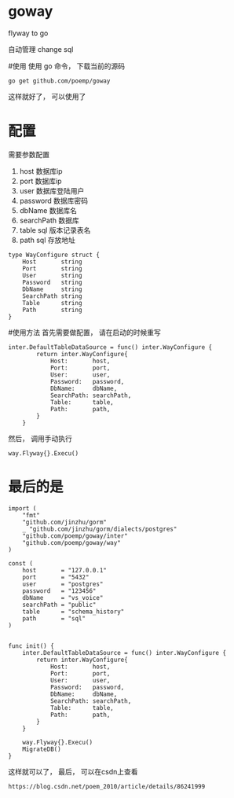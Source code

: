 # goway
flyway to go


自动管理 change sql

#使用
使用 go 命令， 下载当前的源码

`````
go get github.com/poemp/goway
`````
这样就好了， 可以使用了

# 配置
需要参数配置

1. host         数据库ip  
1. port         数据库ip
1. user         数据库登陆用户
1. password     数据库密码
1. dbName       数据库名
1. searchPath   数据库
1. table        sql 版本记录表名
1. path         sql 存放地址

`````
type WayConfigure struct {
	Host       string
	Port       string
	User       string
	Password   string
	DbName     string
	SearchPath string
	Table      string
	Path       string
}

`````

#使用方法
首先需要做配置， 请在启动的时候重写
``````
inter.DefaultTableDataSource = func() inter.WayConfigure {
		return inter.WayConfigure{
			Host:       host,
			Port:       port,
			User:       user,
			Password:   password,
			DbName:     dbName,
			SearchPath: searchPath,
			Table:      table,
			Path:       path,
		}
	}

``````

然后， 调用手动执行
```````
way.Flyway{}.Execu()
```````

# 最后的是
``````
import (
	"fmt"
	"github.com/jinzhu/gorm"
	_ "github.com/jinzhu/gorm/dialects/postgres"
	"github.com/poemp/goway/inter"
	"github.com/poemp/goway/way"
)

const (
	host       = "127.0.0.1"
	port       = "5432"
	user       = "postgres"
	password   = "123456"
	dbName     = "vs_voice"
	searchPath = "public"
	table      = "schema_history"
	path       = "sql"
)


func init() {
	inter.DefaultTableDataSource = func() inter.WayConfigure {
		return inter.WayConfigure{
			Host:       host,
			Port:       port,
			User:       user,
			Password:   password,
			DbName:     dbName,
			SearchPath: searchPath,
			Table:      table,
			Path:       path,
		}
	}

	way.Flyway{}.Execu()
	MigrateDB()
}

``````

这样就可以了， 最后， 可以在csdn上查看
`````
https://blog.csdn.net/poem_2010/article/details/86241999
`````